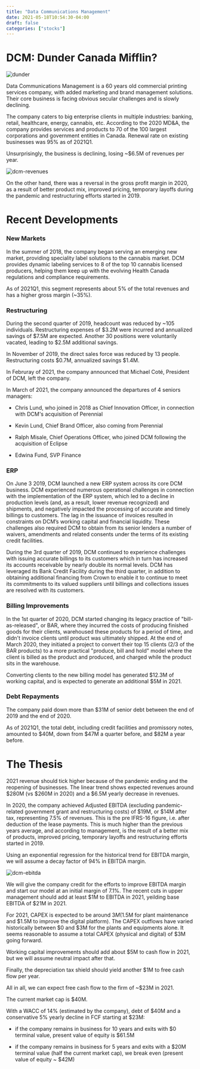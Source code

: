 ```yaml
---
title: "Data Communications Management"
date: 2021-05-18T10:54:30-04:00
draft: false
categories: ["stocks"]
---
```


# DCM: Dunder Canada Mifflin?

![dunder](/images/dunder.jpeg)

Data Communications Management is a 60 years old commercial printing services company, with added marketing and brand management solutions. Their core business is facing obvious secular challenges and is slowly declining.

The company caters to big enterprise clients in multiple industries: banking, retail, healthcare, energy, cannabis, etc. According to the 2020 MD&A, the company provides services and products to 70 of the 100 largest corporations and government entities in Canada. Renewal rate on existing businesses was 95% as of 2021Q1. 

Unsurprisingly, the business is declining, losing ~$6.5M of revenues per year.

![dcm-revenues](/images/dcm-revenues.png)


On the other hand, there was a reversal in the gross profit margin in 2020, as a result of better product mix, improved pricing, temporary layoffs during the pandemic and restructuring efforts started in 2019.

# Recent Developments

### New Markets

In the summer of 2018, the company began serving an emerging new market, providing speciality label solutions to the cannabis market. DCM provides dynamic labeling services to 8 of the top 10 cannabis licensed producers, helping them keep up with the evolving Health Canada regulations and compliance requirements.

As of 2021Q1, this segment represents about 5% of the total revenues and has a higher gross margin (~35%).


### Restructuring

During the second quarter of 2019, headcount was reduced by ~105 individuals. Restructuring expenses of $3.2M were incurred and annualized savings of $7.5M are expected. Another 30 positions were voluntarily vacated, leading to $2.5M additional savings.

In November of 2019, the direct sales force was reduced by 13 people. Restructuring costs $0.7M, annualized savings $1.4M. 

In Februray of 2021, the company announced that Michael Coté, President of DCM, left the company.

In March of 2021, the company announced the departures of 4 seniors managers: 

- Chris Lund, who joined in 2018 as Chief Innovation Officer, in connection with DCM's acquisition of Perennial

- Kevin Lund, Chief Brand Officer, also coming from Perennial

- Ralph Misale, Chief Operations Officer, who joined DCM following the acquisition of Eclipse

- Edwina Fund, SVP Finance

### ERP

On June 3 2019, DCM launched a new ERP system across its core DCM business. DCM experienced numerous operational challenges in connection with the implementation of the ERP system, which led to a decline in production levels (and, as a result, lower revenue recognized) and shipments, and negatively impacted the processing of accurate and timely billings to customers. The lag in the issuance of invoices resulted in constraints on DCM’s working capital and financial liquidity. These challenges also required DCM to obtain from its senior lenders a number of waivers, amendments and related consents under the terms of its existing credit facilities.

During the 3rd quarter of 2019, DCM continued to experience challenges with issuing accurate billings to its customers which in turn has increased its accounts receivable by nearly double its normal levels. DCM has leveraged its Bank Credit Facility during the third quarter, in addition to obtaining additional financing from Crown to enable it to continue to meet its commitments to its valued suppliers until billings and collections issues are resolved with its customers. 

### Billing Improvements

In the 1st quarter of 2020, DCM started changing its legacy practice of "bill-as-released", or BAR, where they incurred the costs of producing finished goods for their clients, warehoused these products for a period of time, and didn't invoice clients until product was ultimately shipped. At the end of March 2020, they initiated a project to convert their top 15 clients (2/3 of the BAR products) to a more practical "produce, bill and hold" model where the client is billed as the product and produced, and charged while the product sits in the warehouse.

Converting clients to the new billing model has generated $12.3M of working capital, and is expected to generate an additional $5M in 2021.

### Debt Repayments

The company paid down more than $31M of senior debt between the end of 2019 and the end of 2020.

As of 2021Q1, the total debt, including credit facilities and promissory notes, amounted to $40M, down from $47M a quarter before, and $82M a year before.

# The Thesis

2021 revenue should tick higher because of the pandemic ending and the reopening of businesses. The linear trend shows expected revenues around $280M (vs $260M in 2020) and a $6.5M yearly decrease in revenues.

In 2020, the company achieved Adjusted EBITDA (excluding pandemic-related government grant and restructuring costs) of $19M, or $14M after tax, representing 7.5% of revenues. This is the pre IFRS-16 figure, i.e. after deduction of the lease payments. This is much higher than the previous years average, and according to management, is the result of a better mix of products, improved pricing, temporary layoffs and restructuring efforts started in 2019.

Using an exponential regression for the historical trend for EBITDA margin, we will assume a decay factor of 94% in EBITDA margin.

![dcm-ebitda](/images/dcm-ebitda.png)

We will give the company credit for the efforts to improve EBITDA margin and start our model at an initial margin of 7.1%. The recent cuts in upper management should add at least $1M to EBITDA in 2021, yeilding base EBITDA of $21M in 2021.

For 2021, CAPEX is expected to be around $3M ($1.5M for plant maintenance and $1.5M to improve the digital platform). The CAPEX outflows have varied historically between $0 and $3M for the plants and equipments alone. It seems reasonable to assume a total CAPEX (physical and digital) of $3M going forward.

Working capital improvements should add about $5M to cash flow in 2021, but we will assume neutral impact after that.

Finally, the depreciation tax shield should yield another $1M to free cash flow per year.

All in all, we can expect free cash flow to the firm of ~$23M in 2021.

The current market cap is $40M.

With a WACC of 14% (estimated by the company), debt of $40M and a conservative 5% yearly decline in FCF starting at $23M:

- if the company remains in business for 10 years and exits with $0 terminal value, present value of equity is $61.5M

- if the company remains in business for 5 years and exits with a $20M terminal value (half the current market cap), we break even (present value of equity ~ $42M)